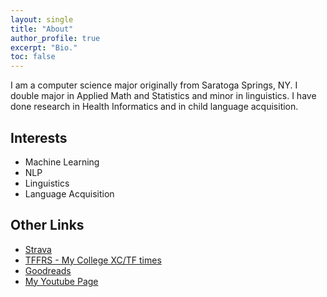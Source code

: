 ```yaml
---
layout: single
title: "About"
author_profile: true
excerpt: "Bio."
toc: false
---
```



<p>I am a computer science major originally from Saratoga Springs, NY.
I double major in Applied Math and Statistics and minor in linguistics.
I have done research in Health Informatics and in child language acquisition.</p>

<h2>Interests</h2>

<ul class="skill-list">
	<li>Machine Learning</li>
	<li>NLP</li>
	<li>Linguistics</li>
	<li>Language Acquisition</li>
</ul>
<h2>Other Links</h2>
<ul class='skill-list'>
	<li><a href="https://www.strava.com/athletes/16806602">Strava</a></li>
	<li><a href="https://www.tfrrs.org/athletes/6544325/Johns_Hopkins/Will_Howe.html">TFFRS - My College XC/TF times</a></li>
	<li><a href="https://www.goodreads.com/user/show/4739295-will">Goodreads</a></li>
  <li><a href="https://www.youtube.com/user/RWHsuzuki44/videos?view_as=subscriber">My Youtube Page</a></li>
</ul>
